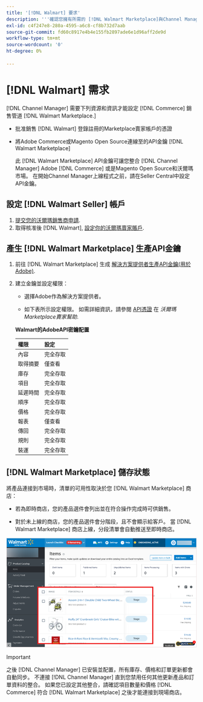 ```yaml
---
title: '[!DNL Walmart] 要求'
description: '''確認您擁有所需的 [!DNL Walmart Marketplace]與Channel Manager整合的資訊和資源。'
exl-id: c4f247e8-280a-4595-a6c8-cf8b732d7aab
source-git-commit: fd60c8917e4b4e155fb2897ade6e1d96aff2de9d
workflow-type: tm+mt
source-wordcount: '0'
ht-degree: 0%

---
```


# [!DNL Walmart] 需求

[!DNL Channel Manager] 需要下列資源和資訊才能設定 [!DNL Commerce] 銷售管道 [!DNL Walmart Marketplace.]

* 批准銷售 [!DNL Walmart] 登錄註冊的Marketplace賣家帳戶的憑證

* 將Adobe Commerce或Magento Open Source連線至的API金鑰 [!DNL Walmart Marketplace]

   此 [!DNL Walmart Marketplace] API金鑰可讓您整合 [!DNL Channel Manager] Adobe [!DNL Commerce] 或是Magento Open Source和沃爾瑪市場。 在開始Channel Manager上線程式之前，請在Seller Central中設定API金鑰。

## 設定 [!DNL Walmart Seller] 帳戶

1. [提交您的沃爾瑪銷售商申請](https://marketplace-apply.walmart.com/apply?id=0014M00001zivMpQAI).
1. 取得核准後 [!DNL Walmart], [設定你的沃爾瑪賣家賬戶](https://seller.walmart.com/signup?q=&amp;origin=solution_provider&amp;src=0014M00001zivMp).

## 產生 [!DNL Walmart Marketplace] 生產API金鑰

1. 前往 [!DNL Walmart Marketplace] 生成 [解決方案提供者生產API金鑰(用於Adobe)](https://developer.walmart.com/#preloginModal?redirectUri=https%3A%2F%2Fdeveloper.walmart.com%2Faccount%2FgenerateKey).

1. 建立金鑰並設定權限：

   * 選擇Adobe作為解決方案提供者。

   * 如下表所示設定權限。 如需詳細資訊，請參閱 [API憑證](https://sellerhelp.walmart.com/seller/s/guide?article=000006422) 在 _沃爾瑪Marketplace賣家幫助_.

   **Walmart的AdobeAPI密鑰配置**

   | **權限** | **設定** |
   |----------------|-------------|
   | 內容 | 完全存取 |
   | 取得摘要 | 僅查看 |
   | 庫存 | 完全存取 |
   | 項目 | 完全存取 |
   | 延遲時間 | 完全存取 |
   | 順序 | 完全存取 |
   | 價格 | 完全存取 |
   | 報表 | 僅查看 |
   | 傳回 | 完全存取 |
   | 規則 | 完全存取 |
   | 裝運 | 完全存取 |

## [!DNL Walmart Marketplace] 儲存狀態

將產品連接到市場時，清單的可用性取決於您 [!DNL Walmart Marketplace] 商店：

* 若為即時商店，您的產品選件會列出並在符合操作完成時可供銷售。

* 對於未上線的商店，您的產品選件會分階段，且不會顯示給客戶。 當 [!DNL Walmart Marketplace] 商店上線，分段清單會自動推送至即時商店。

![[!DNL Walmart Seller Central] 分段產品](assets/walmart-seller-central-staged.png)

>[!IMPORTANT]
>
>之後 [!DNL Channel Manager] 已安裝並配置，所有庫存、價格和訂單更新都會自動同步。 不連接 [!DNL Channel Manager] 直到您禁用任何其他更新產品和訂單資料的整合。 如果您已設定其他整合，請確認項目數量和價格 [!DNL Commerce] 符合 [!DNL Walmart Marketplace] 之後才能連接到現場商店。

